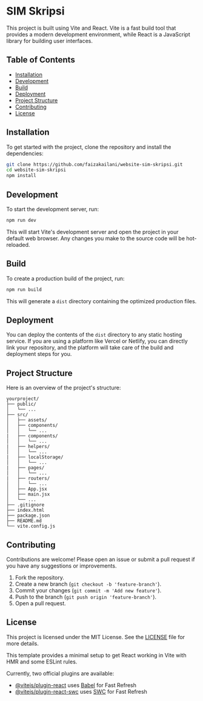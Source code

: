 # SIM Skripsi

This project is built using Vite and React. Vite is a fast build tool that provides a modern development environment, while React is a JavaScript library for building user interfaces.

## Table of Contents

- [Installation](#installation)
- [Development](#development)
- [Build](#build)
- [Deployment](#deployment)
- [Project Structure](#project-structure)
- [Contributing](#contributing)
- [License](#license)

## Installation

To get started with the project, clone the repository and install the dependencies:

```bash
git clone https://github.com/faizakailani/website-sim-skripsi.git
cd website-sim-skripsi
npm install
```

## Development

To start the development server, run:

```bash
npm run dev
```

This will start Vite's development server and open the project in your default web browser. Any changes you make to the source code will be hot-reloaded.

## Build

To create a production build of the project, run:

```bash
npm run build
```

This will generate a `dist` directory containing the optimized production files.

## Deployment

You can deploy the contents of the `dist` directory to any static hosting service. If you are using a platform like Vercel or Netlify, you can directly link your repository, and the platform will take care of the build and deployment steps for you.

## Project Structure

Here is an overview of the project's structure:

```
yourproject/
├── public/
│   └── ...
├── src/
│   ├── assets/
│   ├── components/
│   │   └── ...
|   ├── components/
│   │   └── ...
|   ├── helpers/
│   │   └── ...
|   ├── localStorage/
│   │   └── ...
|   ├── pages/
│   │   └── ...
|   ├── routers/
│   │   └── ...
│   ├── App.jsx
│   ├── main.jsx
│   └── ...
├── .gitignore
├── index.html
├── package.json
├── README.md
└── vite.config.js
```


## Contributing

Contributions are welcome! Please open an issue or submit a pull request if you have any suggestions or improvements.

1. Fork the repository.
2. Create a new branch (`git checkout -b 'feature-branch'`).
3. Commit your changes (`git commit -m 'Add new feature'`).
4. Push to the branch (`git push origin 'feature-branch'`).
5. Open a pull request.

## License

This project is licensed under the MIT License. See the [LICENSE](LICENSE) file for more details.

This template provides a minimal setup to get React working in Vite with HMR and some ESLint rules.

Currently, two official plugins are available:

- [@vitejs/plugin-react](https://github.com/vitejs/vite-plugin-react/blob/main/packages/plugin-react/README.md) uses [Babel](https://babeljs.io/) for Fast Refresh
- [@vitejs/plugin-react-swc](https://github.com/vitejs/vite-plugin-react-swc) uses [SWC](https://swc.rs/) for Fast Refresh
